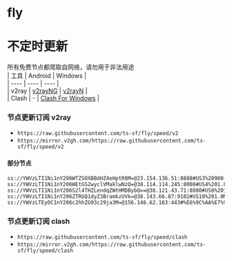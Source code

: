 # fly
# 不定时更新
所有免费节点都爬取自网络，请勿用于非法用途  
|  工具  | Android  | Windows  |  
|  ----  | ----   | ----  |  
| v2ray  | [v2rayNG](https://github.com/2dust/v2rayNG/releases) | [v2rayN](https://github.com/2dust/v2rayN/releases) |  
| Clash  | - | [Clash For Windows](https://github.com/2dust/clashN/releases) | 
  
### 节点更新订阅  v2ray
- `https://raw.githubusercontent.com/ts-sf/fly/speed/v2`  
- `https://mirror.v2gh.com/https://raw.githubusercontent.com/ts-sf/fly/speed/v2`  

#### 部分节点  
``` 
ss://YWVzLTI1Ni1nY206WTZSOXBBdHZ4eHptR0M=@23.154.136.51:8888#US3%20900.4KB%2Fs
ss://YWVzLTI1Ni1nY206WEtGS2wyclVMaklwNzQ=@38.114.114.245:8008#US4%201.8MB%2Fs
ss://YWVzLTI1Ni1nY206S2l4THZLendqZWtHMDBybQ==@38.121.43.71:8080#US8%201.9MB%2Fs
ss://YWVzLTI1Ni1nY206ZTRGQ1dyZ3BramkzUVk=@38.143.66.87:9102#US10%201.0MB%2Fs
ss://YWVzLTEyOC1nY206c2hhZG93c29ja3M=@156.146.62.163:443#%E6%9C%AA%E7%9F%A558%202.4MB%2Fs
```
### 节点更新订阅  clash
- `https://raw.githubusercontent.com/ts-sf/fly/speed/clash`  
- `https://mirror.v2gh.com/https://raw.githubusercontent.com/ts-sf/fly/speed/clash`  


